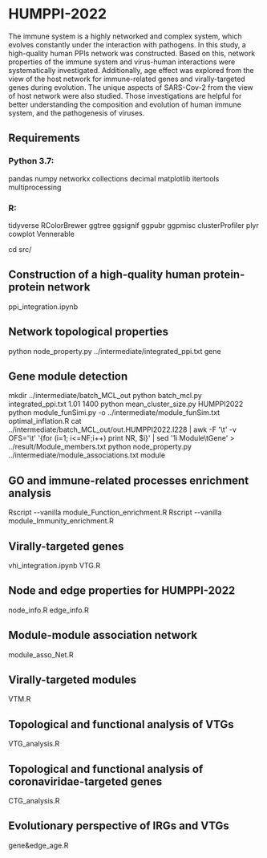# HUMPPI-2022
The immune system is a highly networked and complex system, which evolves constantly under the interaction with pathogens. In this study, a high-quality human PPIs network was constructed. Based on this, network properties of the immune system and virus-human interactions were systematically investigated. Additionally, age effect was explored from the view of the host network for immune-related genes and virally-targeted genes during evolution. The unique aspects of SARS-Cov-2 from the view of host network were also studied. Those investigations are helpful for better understanding the composition and evolution of human immune system, and the pathogenesis of viruses.

## Requirements
### Python 3.7:
pandas
numpy
networkx
collections
decimal
matplotlib
itertools
multiprocessing
### R:
tidyverse
RColorBrewer
ggtree
ggsignif
ggpubr
ggpmisc
clusterProfiler
plyr
cowplot
Vennerable

cd src/
## Construction of a high-quality human protein-protein network
ppi_integration.ipynb

## Network topological properties
python node_property.py ../intermediate/integrated_ppi.txt gene

## Gene module detection
mkdir ../intermediate/batch_MCL_out
python batch_mcl.py integrated_ppi.txt 1.01 1400
python mean_cluster_size.py HUMPPI2022
python module_funSimi.py -o ../intermediate/module_funSim.txt
optimal_inflation.R
cat ../intermediate/batch_MCL_out/out.HUMPPI2022.I228 | awk -F '\t' -v OFS='\t' '{for (i=1; i<=NF;i++) print NR, $i}' | sed '1i Module\tGene' > ../result/Module_members.txt
python node_property.py ../intermediate/module_associations.txt module

## GO and immune-related processes enrichment analysis
Rscript --vanilla module_Function_enrichment.R
Rscript --vanilla module_Immunity_enrichment.R

## Virally-targeted genes
vhi_integration.ipynb
VTG.R

## Node and edge properties for HUMPPI-2022
node_info.R
edge_info.R

## Module-module association network
module_asso_Net.R

## Virally-targeted modules
VTM.R

## Topological and functional analysis of VTGs
VTG_analysis.R

## Topological and functional analysis of coronaviridae-targeted genes 
CTG_analysis.R

## Evolutionary perspective of IRGs and VTGs
gene&edge_age.R
